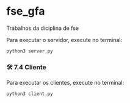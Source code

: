 # fse_gfa
Trabalhos da diciplina de fse

Para executar o servidor, execute no terminal:

```bash
python3 server.py
```

### 🛠️  7.4 Cliente

Para executar os clientes, execute no terminal:

```bash
python3 client.py
